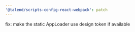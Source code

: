 ```yaml
---
'@talend/scripts-config-react-webpack': patch
---
```


fix: make the static AppLoader use design token if available
